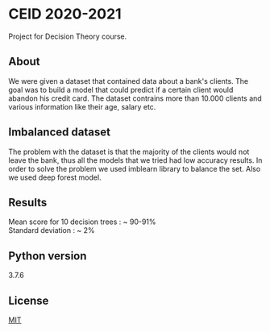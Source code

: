 # CEID 2020-2021

 Project for Decision Theory course.

## About

 We were given a dataset that contained data about a bank's clients. The goal was to build a model that could predict if a certain client would abandon his credit card. The dataset contrains more than 10.000 clients and various information like their age, salary etc.

## Imbalanced dataset

 The problem with the dataset is that the majority of the clients would not leave the bank, thus all the models that we tried had low accuracy results. In order to solve the problem we used imblearn library to balance the set. Also we used deep forest model.

## Results
 Mean score for 10 decision trees : ~ 90-91%  
 Standard deviation : ~ 2%

## Python version

 3.7.6

## License
[MIT](https://choosealicense.com/licenses/mit/)
